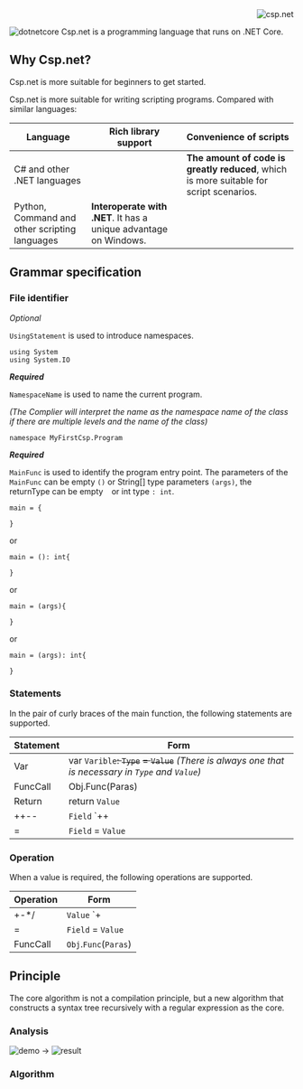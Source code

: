 <div align=right>
    <img src="/assets/icon"  alt="csp.net"></img>
</div>

![dotnetcore](https://www.microsoft.com/net/images/redesign/downloads-dot-net-core.svg?v=U_8I9gzFF2Cqi5zUNx-kHJuou_BWNurkhN_kSm3mCmo)
Csp.net is a programming language that runs on .NET Core.

## Why Csp.net?
Csp.net is more suitable for beginners to get started.

Csp.net is more suitable for writing scripting programs. Compared with similar languages:

Language | Rich library support | Convenience of scripts
------ | ------ | ------
C# and other .NET languages |   | **The amount of code is greatly reduced**, which is more suitable for script scenarios.
Python, Command and other scripting languages | **Interoperate with .NET**. It has a unique advantage on Windows. |  

## Grammar specification

### File identifier
*Optional*

`UsingStatement` is used to introduce namespaces.
```
using System
using System.IO
```
***Required***

`NamespaceName` is used to name the current program.

*(The Complier will interpret the name as the namespace name of the class if there are multiple levels and the name of the class)*
```
namespace MyFirstCsp.Program
```
***Required***

`MainFunc` is used to identify the program entry point. The parameters of the `MainFunc` can be empty `()` or String[] type parameters `(args)`, the returnType can be empty ` `  or int type `: int`.
```
main = {

} 
```
or
```
main = (): int{

} 
```
or
```
main = (args){

} 
```
or
```
main = (args): int{

} 
```

### Statements

In the pair of curly braces of the main function, the following statements are supported.

Statement | Form
------ | ------
Var | var `Varible`~~: `Type`~~ ~~= `Value`~~     *(There is always one that is necessary in `Type` and `Value`)*
FuncCall | Obj.Func(Paras)
Return | return `Value`
++-- | `Field` `\+\+ | --`
= | `Field` = `Value`

### Operation

When a value is required, the following operations are supported.

Operation | Form
------ | ------
+-*/ | `Value` `\+ | - | * | /` `Value`
= | `Field` = `Value`
FuncCall | `Obj`.`Func`(`Paras`)

## Principle

The core algorithm is not a compilation principle, but a new algorithm that constructs a syntax tree recursively with a regular expression as the core.

### Analysis

![demo](/assets/code)
->
![result](/assets/tree)

### Algorithm
